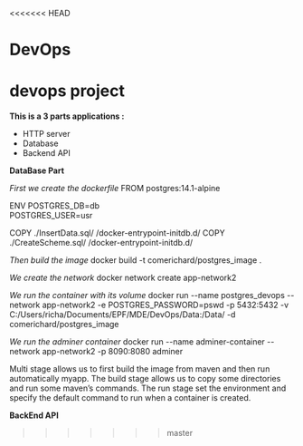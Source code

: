 <<<<<<< HEAD
# DevOps
devops project
=======
**This is a 3 parts applications :**
- HTTP server
- Database
- Backend API

**DataBase Part**

*First we create the dockerfile* 
FROM postgres:14.1-alpine

ENV POSTGRES_DB=db \
   POSTGRES_USER=usr 

COPY ./InsertData.sql/ /docker-entrypoint-initdb.d/
COPY ./CreateScheme.sql/ /docker-entrypoint-initdb.d/

*Then build the image*
docker build -t comerichard/postgres_image .

*We create the network*
docker network create app-network2

*We run the container with its volume*
docker run --name postgres_devops --network app-network2 -e POSTGRES_PASSWORD=pswd -p 5432:5432 
-v C:/Users/richa/Documents/EPF/MDE/DevOps/Data:/Data/ -d comerichard/postgres_image

*We run the adminer container*
docker run --name adminer-container --network app-network2 -p 8090:8080 adminer

Multi stage allows us to first build the image from maven and then run automatically myapp. The build stage allows us to copy some directories and run some maven’s commands.
The run stage set the environment and specify the default command to run when a container is created.

**BackEnd API**

>>>>>>> master
